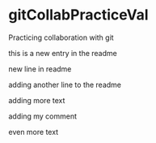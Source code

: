 # gitCollabPracticeVal
Practicing collaboration with git

this is a new entry in the readme

new line in readme

adding another line to the readme

adding more text

adding my comment

even more text
